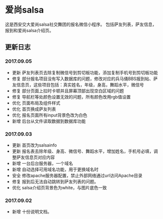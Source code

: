# 爱尚salsa
这是西安交大爱尚salsa社交舞团的报名微信小程序。
包括萨友列表，萨友信息，报到和爱尚salsa介绍页。
## 更新日志
### 2017.09.05
* 更新 萨友列表页去除复制微信号到剪切板功能，添加复制手机号到剪切板功能
* 修复 部分报名项目没有写入数据库的问题，修改对应的兵马俑BBS报到帖、萨友信息页，这些项目包括：真实姓名，年级，身高，舞蹈水平，微信号
* 修复 部分页面上拉时卡顿并且屏幕顶部出现空白区域的问题
* 修复 导航栏等处颜色设置无效的问题，所有颜色改用rgb值设置
* 优化 页面布局及组件样式
* 优化 首页换成萨友列表
* 优化 报名页面所有input背景色改为白色
* 新增 后台从文件读取数据到数据库功能
### 2017.09.03
* 更新 首页改为salsainfo
* 更新 报名表去除年级、身高、微信号、舞蹈水平，增加姓名，手机号必填，调整萨友信息页对应内容
* 新增 一台后台服务器，一个域名
* 新增 自动选择可用域名功能，用于更换域名时
* 安全 修改apache服务器配置，禁止外部网络通过url访问Apache目录
* 修复 报到后无法自动跳转到萨友列表的问题。
* 优化 salsa介绍页背景色为white，与图片底色一致
### 2017.09.02
* 新增 十份说明文档。